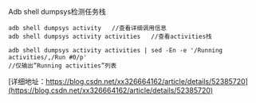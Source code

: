 

Adb shell dumpsys检测任务栈
```
adb shell dumpsys activity   //查看详细调用信息
adb shell dumpsys activity activities   //查看activities栈

adb shell dumpsys activity activities | sed -En -e '/Running activities/,/Run #0/p'
//仅输出”Running activities”列表

```
[详细地址：https://blog.csdn.net/xx326664162/article/details/52385720](https://blog.csdn.net/xx326664162/article/details/52385720)
